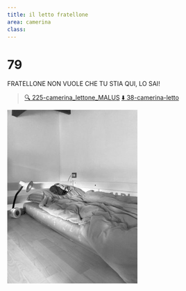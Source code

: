 ```yaml
---
title: il letto fratellone
area: camerina
class: 
---
```

# 79
FRATELLONE NON VUOLE CHE TU STIA QUI, LO SAI!

> [🔍 225-camerina_lettone_MALUS](225-camerina_lettone_MALUS.md)
> [⬇️ 38-camerina-letto](38-camerina-letto.md)

![foto_112](../_assets/preview/foto_112.jpg)